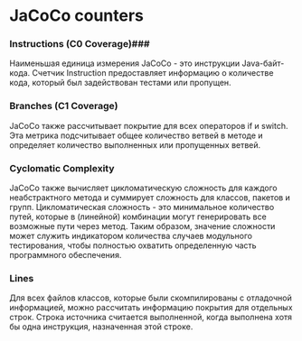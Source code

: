 # JaCoCo counters #

### Instructions (C0 Coverage)###
Наименьшая единица измерения JaCoCo - это инструкции Java-байт-кода. Счетчик Instruction предоставляет информацию о количестве кода, который был задействован тестами или пропущен.

### Branches (C1 Coverage)
JaCoCo также рассчитывает покрытие для всех операторов if и switch. Эта метрика подсчитывает общее количество ветвей в методе и определяет количество выполненных или пропущенных ветвей.

### Cyclomatic Complexity
JaCoCo также вычисляет цикломатическую сложность для каждого неабстрактного метода и суммирует сложность для классов, пакетов и групп. Цикломатическая сложность - это минимальное количество путей, которые в (линейной) комбинации могут генерировать все возможные пути через метод. Таким образом, значение сложности может служить индикатором количества случаев модульного тестирования, чтобы полностью охватить определенную часть программного обеспечения.

### Lines
Для всех файлов классов, которые были скомпилированы с отладочной информацией, можно рассчитать информацию покрытия для отдельных строк. Строка источника считается выполненной, когда выполнена хотя бы одна инструкция, назначенная этой строке.